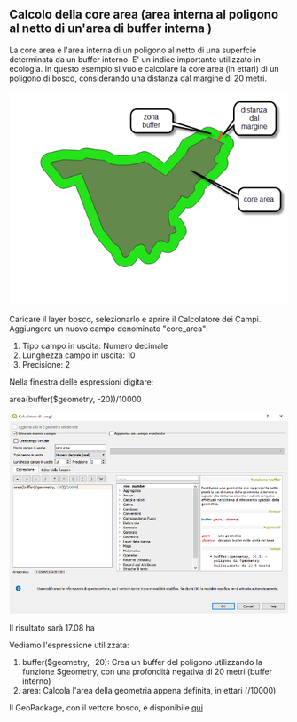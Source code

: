 ## Calcolo della core area (area interna al poligono al netto di un'area di buffer interna )

La core area è l'area interna di un poligono al netto di una superfcie determinata da un buffer interno. E' un indice importante utilizzato in ecologia.
In questo esempio si vuole calcolare la core area (in ettari) di un poligono di bosco, considerando una distanza dal margine di 20 metri.

![](/img/esempi/core_area/img1.png)

Caricare il layer bosco, selezionarlo e aprire il Calcolatore dei Campi. Aggiungere un nuovo campo denominato "core_area":
1. Tipo campo in uscita: Numero decimale
2. Lunghezza campo in uscita: 10
3. Precisione: 2

Nella finestra delle espressioni digitare:

area(buffer($geometry, -20))/10000

![](/img/esempi/core_area/img2.png)

Il risultato sarà 17.08 ha

Vediamo l'espressione utilizzata:

1. buffer($geometry, -20): Crea un buffer del poligono utilizzando la funzione $geometry, con una profondità negativa di 20 metri (buffer interno)
2. area: Calcola l'area della geometria appena definita, in ettari (/10000)

Il GeoPackage, con il vettore bosco, è disponibile [qui](/esempi/core_area.gpkg)
